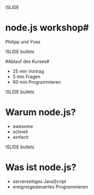 !SLIDE
# node.js workshop#
Philipp und Yves

!SLIDE bullets

#Ablauf des Kurses#

* 25 min Vortrag
* 5 min Fragen
* 60 min Programmieren


!SLIDE bullets
# Warum node.js? #

* awesome
* schnell
* einfach

!SLIDE bullets
# Was ist node.js? #

* serverseitiges JavaScript
* ereignisgesteuertes Programmieren

